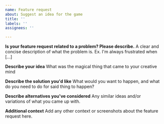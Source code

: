 ```yaml
---
name: Feature request
about: Suggest an idea for the game
title: ''
labels: ''
assignees: ''

---
```


**Is your feature request related to a problem? Please describe.**
A clear and concise description of what the problem is. Ex. I'm always frustrated when [...]

**Describe your idea**
What was the magical thing that came to your creative mind

**Describe the solution you'd like**
What would you want to happen, and what do you need to do for said thing to happen?

**Describe alternatives you've considered**
Any similar ideas and/or variations of what you came up with.

**Additional context**
Add any other context or screenshots about the feature request here.
